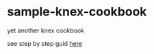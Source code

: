 # sample-knex-cookbook

yet another knex cookbook

see step by step guid [here](https://sombriks.blogspot.com.br/2016/10/yet-another-knex-migrations-cookbook.html)

